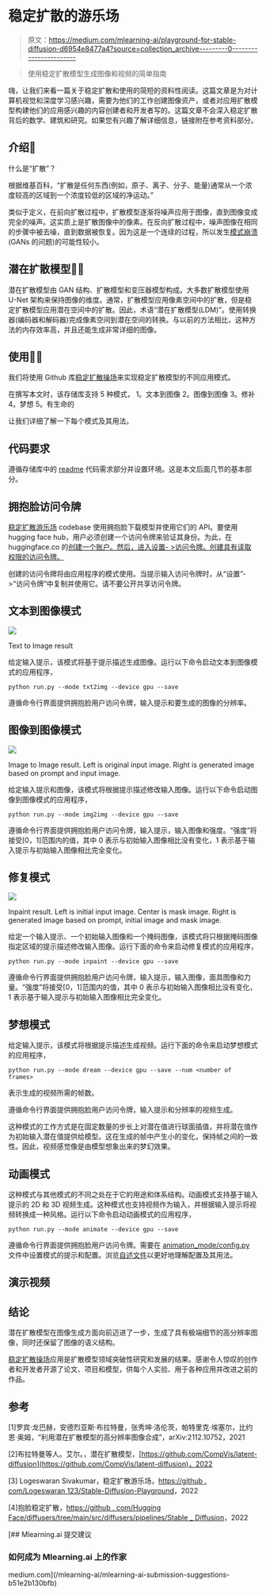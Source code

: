 # 稳定扩散的游乐场

> 原文：<https://medium.com/mlearning-ai/playground-for-stable-diffusion-d6954e8477a4?source=collection_archive---------0----------------------->

> 使用稳定扩散模型生成图像和视频的简单指南

嗨，让我们来看一篇关于稳定扩散和使用的简短的资料性阅读。这篇文章是为对计算机视觉和深度学习感兴趣，需要为他们的工作创建图像资产，或者对应用扩散模型构建他们的应用感兴趣的内容创建者和开发者写的。这篇文章不会深入稳定扩散背后的数学、建筑和研究。如果您有兴趣了解详细信息，链接附在参考资料部分。

## 介绍📜

什么是“扩散”？

根据维基百科，“扩散是任何东西(例如，原子、离子、分子、能量)通常从一个浓度较高的区域到一个浓度较低的区域的净运动。”

类似于定义，在前向扩散过程中，扩散模型逐渐将噪声应用于图像，直到图像变成完全的噪声。这实质上是扩散图像中的像素。在反向扩散过程中，噪声图像在相同的步骤中被去噪，直到数据被恢复。因为这是一个连续的过程，所以发生[模式崩溃](https://developers.google.com/machine-learning/gan/problems)(GANs 的问题)的可能性较小。

## 潜在扩散模型🧙‍♂️

潜在扩散模型由 GAN 结构、扩散模型和变压器模型构成。大多数扩散模型使用 U-Net 架构来保持图像的维度。通常，扩散模型应用像素空间中的扩散，但是稳定扩散模型应用潜在空间中的扩散。因此，术语“潜在扩散模型(LDM)”。使用转换器(编码器和解码器)完成像素空间到潜在空间的转换。与以前的方法相比，这种方法的内存效率高，并且还能生成非常详细的图像。

## 使用🏃‍♂️

我们将使用 Github 库[稳定扩散操场](https://github.com/Logeswaran123/Stable-Diffusion-Playground)来实现稳定扩散模型的不同应用模式。

在撰写本文时，该存储库支持 5 种模式，
1。文本到图像
2。图像到图像
3。修补
4。梦想
5。有生命的

让我们详细了解一下每个模式及其用法。

## 代码要求

遵循存储库中的 [readme](https://github.com/Logeswaran123/Stable-Diffusion-Playground/blob/main/README.md) 代码需求部分并设置环境。这是本文后面几节的基本部分。

## 拥抱脸访问令牌

[稳定扩散游乐场](https://github.com/Logeswaran123/Stable-Diffusion-Playground) codebase 使用拥抱脸下载模型并使用它们的 API。要使用 hugging face hub，用户必须创建一个访问令牌来验证其身份。为此，在 huggingface.co 的[创建一个账户。然后，进入设置- >访问令牌。创建具有读取权限的访问令牌。](https://huggingface.co/)

创建的访问令牌将由应用程序的模式使用。当提示输入访问令牌时，从“设置”->“访问令牌”中复制并使用它。请不要公开共享访问令牌。

## 文本到图像模式

![](img/9983c6dd7e2ea1d6c2faf2cc7a97063e.png)

Text to Image result

给定输入提示，该模式将基于提示描述生成图像。运行以下命令启动文本到图像模式的应用程序，

```
python run.py --mode txt2img --device gpu --save
```

遵循命令行界面提供拥抱脸用户访问令牌，输入提示和要生成的图像的分辨率。

## 图像到图像模式

![](img/4fd21ccaaabee4bfdac5f1af00b585bb.png)

Image to Image result. Left is original input image. Right is generated image based on prompt and input image.

给定输入提示和图像，该模式将根据提示描述修改输入图像。运行以下命令启动图像到图像模式的应用程序，

```
python run.py --mode img2img --device gpu --save
```

遵循命令行界面提供拥抱脸用户访问令牌，输入提示，输入图像和强度。“强度”将接受[0，1]范围内的值，其中 0 表示与初始输入图像相比没有变化，1 表示基于输入提示与初始输入图像相比完全变化。

## 修复模式

![](img/49ab89ee4564e40d2c6a2b86ba89bd33.png)

Inpaint result. Left is initial input image. Center is mask image. Right is generated image based on prompt, initial image and mask image.

给定一个输入提示、一个初始输入图像和一个掩码图像，该模式将只根据掩码图像指定区域的提示描述修改输入图像。运行下面的命令来启动修复模式的应用程序，

```
python run.py --mode inpaint --device gpu --save
```

遵循命令行界面提供拥抱脸用户访问令牌，输入提示，输入图像，面具图像和力量。“强度”将接受[0，1]范围内的值，其中 0 表示与初始输入图像相比没有变化，1 表示基于输入提示与初始输入图像相比完全变化。

## 梦想模式

给定输入提示，该模式将根据提示描述生成视频。运行下面的命令来启动梦想模式的应用程序，

```
python run.py --mode dream --device gpu --save --num <number of frames>
```

<number of="" frames="">表示生成的视频所需的帧数。</number>

遵循命令行界面提供拥抱脸用户访问令牌，输入提示和分辨率的视频生成。

这种模式的工作方式是在固定数量的步长上对潜在值进行球面插值，并将潜在值作为初始输入潜在值提供给模型。这在生成的帧中产生小的变化，保持帧之间的一致性。因此，视频感觉像是由模型想象出来的梦幻效果。

## 动画模式

这种模式与其他模式的不同之处在于它的用途和体系结构。动画模式支持基于输入提示的 2D 和 3D 视频生成。这种模式也支持视频作为输入，并根据输入提示将视频转换成一种风格。运行以下命令启动动画模式的应用程序，

```
python run.py --mode animate --device gpu --save
```

遵循命令行界面提供拥抱脸用户访问令牌。需要在 [animation_mode/config.py](https://github.com/Logeswaran123/Stable-Diffusion-Playground/blob/main/animation_mode/config.py) 文件中设置模式的提示和配置。浏览[自述文件](https://github.com/Logeswaran123/Stable-Diffusion-Playground/tree/main/animation_mode)以更好地理解配置及其用法。

## 演示视频

## 结论

潜在扩散模型在图像生成方面向前迈进了一步，生成了具有极端细节的高分辨率图像，同时还保留了图像的语义结构。

[稳定扩散操场](https://github.com/Logeswaran123/Stable-Diffusion-Playground)应用是扩散模型领域突破性研究和发展的结果。感谢令人惊叹的创作者和开发者开源了论文、项目和模型，供每个人实验、用于各种应用并改进之前的作品。

## 参考

[1]罗宾·龙巴赫，安德烈亚斯·布拉特曼，张秀坤·洛伦茨，帕特里克·埃塞尔，比约恩·奥姆，“利用潜在扩散模型的高分辨率图像合成”，arXiv:2112.10752，2021

[2]布拉特曼等人。艾尔。，潜在扩散模型，[https://github.com/CompVis/latent-diffusion](https://github.com/CompVis/latent-diffusion)，2022

[3] Logeswaran Sivakumar，稳定扩散游乐场，[https://github . com/Logeswaran 123/Stable-Diffusion-Playground](https://github.com/Logeswaran123/Stable-Diffusion-Playground)，2022

[4]抱脸稳定扩散，[https://github . com/Hugging Face/diffusers/tree/main/src/diffusers/pipelines/Stable _ Diffusion](https://github.com/huggingface/diffusers/tree/main/src/diffusers/pipelines/stable_diffusion)，2022

[](/mlearning-ai/mlearning-ai-submission-suggestions-b51e2b130bfb) [## Mlearning.ai 提交建议

### 如何成为 Mlearning.ai 上的作家

medium.com](/mlearning-ai/mlearning-ai-submission-suggestions-b51e2b130bfb)